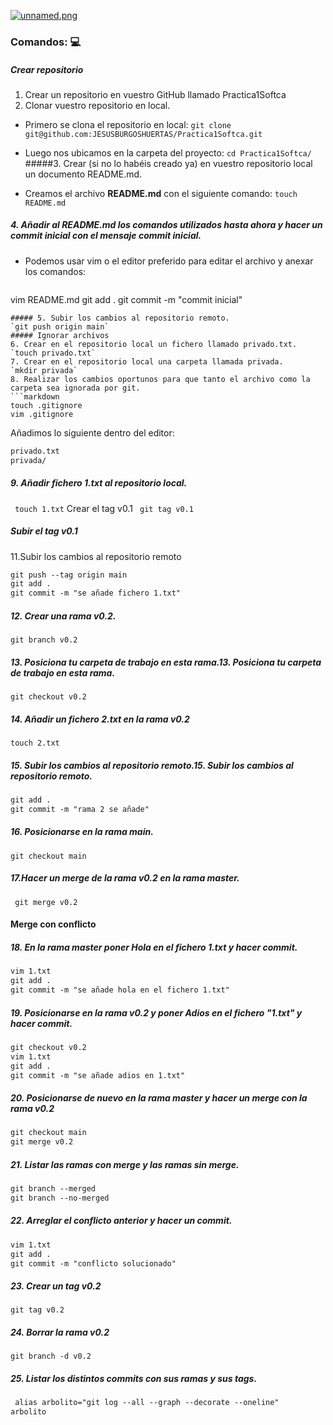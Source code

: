 [![unnamed.png](https://i.postimg.cc/G9wMSWMs/unnamed.png)](https://postimg.cc/Cn7HRQpF)

### Comandos: 💻
##### Crear repositorio

1. Crear un repositorio en vuestro GitHub llamado Practica1Softca
2. Clonar vuestro repositorio en local.

- Primero se clona el repositorio en local:
`git clone git@github.com:JESUSBURGOSHUERTAS/Practica1Softca.git`
- Luego nos ubicamos en la carpeta del proyecto:
`cd Practica1Softca/`
#####3. Crear (si no lo habéis creado ya) en vuestro repositorio local  un documento README.md.

- Creamos el archivo **README.md** con el siguiente comando:
`touch README.md`
##### 4. Añadir al README.md los comandos utilizados hasta ahora y hacer un commit inicial con el mensaje commit inicial.

- Podemos usar vim o el editor preferido para editar el archivo y anexar los comandos:
    ```markdown
vim README.md
git add .
git commit -m "commit inicial"
```
##### 5. Subir los cambios al repositorio remoto.
`git push origin main`
##### Ignorar archivos
6. Crear en el repositorio local un fichero llamado privado.txt.
`touch privado.txt`
7. Crear en el repositorio local una carpeta llamada privada.
`mkdir privada`
8. Realizar los cambios oportunos para que tanto el archivo como la carpeta sea ignorada por git.
```markdown
touch .gitignore
vim .gitignore
```
Añadimos lo siguiente dentro del editor:
```markdown
privado.txt
privada/
```
##### 9. Añadir fichero 1.txt al repositorio local.
` touch 1.txt`
Crear el tag v0.1
` git tag v0.1`

##### Subir el tag v0.1
11.Subir los cambios al repositorio remoto
```markdown
git push --tag origin main
git add .
git commit -m "se añade fichero 1.txt"
```
##### 12. Crear una rama v0.2.
`git branch v0.2`
##### 13. Posiciona tu carpeta de trabajo en esta rama.13. Posiciona tu carpeta de trabajo en esta rama.
`git checkout v0.2`
##### 14. Añadir un fichero 2.txt en la rama v0.2
`touch 2.txt`
##### 15. Subir los cambios al repositorio remoto.15. Subir los cambios al repositorio remoto.
```markdown
git add .
git commit -m "rama 2 se añade"
```
##### 16. Posicionarse en la rama main.
 `git checkout main`
##### 17.Hacer un merge de la rama v0.2 en la rama master.
` git merge v0.2`
#### Merge con conflicto
##### 18. En la rama master poner Hola en el fichero 1.txt y hacer commit.
```markdown
vim 1.txt
git add .
git commit -m "se añade hola en el fichero 1.txt"
```
##### 19. Posicionarse en la rama v0.2 y poner Adios en el fichero "1.txt" y hacer commit.
```markdown
git checkout v0.2
vim 1.txt
git add .
git commit -m "se añade adios en 1.txt"
```
##### 20. Posicionarse de nuevo en la rama master y hacer un merge con la rama v0.2
```markdown
git checkout main
git merge v0.2
```
##### 21. Listar las ramas con merge y las ramas sin merge.
```markdown
git branch --merged
git branch --no-merged
```
##### 22. Arreglar el conflicto anterior y hacer un commit.
```markdown
vim 1.txt
git add .
git commit -m "conflicto solucionado"
```
##### 23. Crear un tag v0.2
`git tag v0.2`
##### 24. Borrar la rama v0.2
`git branch -d v0.2`
##### 25. Listar los distintos commits con sus ramas y sus tags.
```markdown
 alias arbolito="git log --all --graph --decorate --oneline"
arbolito
```
